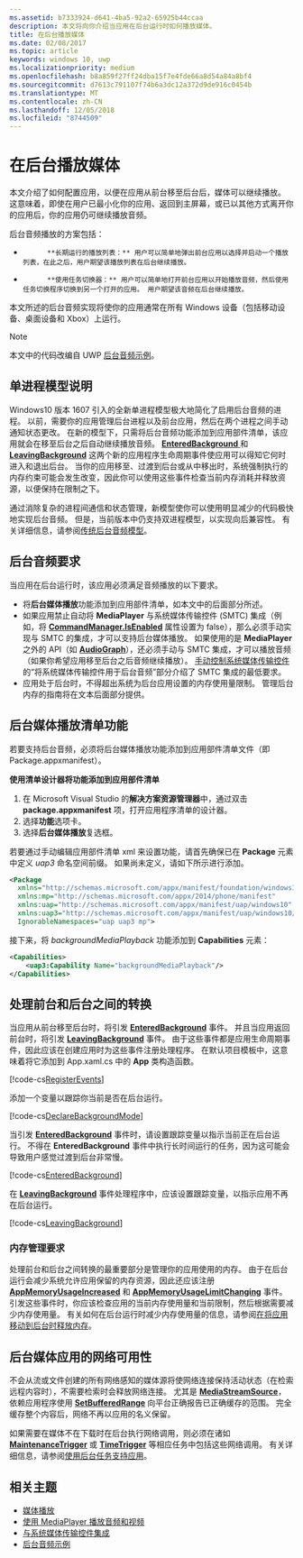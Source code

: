 ```yaml
---
ms.assetid: b7333924-d641-4ba5-92a2-65925b44ccaa
description: 本文将向你介绍当应用在后台运行时如何播放媒体。
title: 在后台播放媒体
ms.date: 02/08/2017
ms.topic: article
keywords: windows 10, uwp
ms.localizationpriority: medium
ms.openlocfilehash: b8a859f27ff24dba15f7e4fde66a8d54a84a8bf4
ms.sourcegitcommit: d7613c791107f74b6a3dc12a372d9de916c0454b
ms.translationtype: MT
ms.contentlocale: zh-CN
ms.lasthandoff: 12/05/2018
ms.locfileid: "8744509"
---
```

# <a name="play-media-in-the-background"></a>在后台播放媒体
本文介绍了如何配置应用，以便在应用从前台移至后台后，媒体可以继续播放。 这意味着，即使在用户已最小化你的应用、返回到主屏幕，或已以其他方式离开你的应用后，你的应用仍可继续播放音频。 

后台音频播放的方案包括：

-   
            **长期运行的播放列表：** 用户可以简单地弹出前台应用以选择并启动一个播放列表，在此之后，用户期望该播放列表在后台继续播放。

-   
            **使用任务切换器：** 用户可以简单地打开前台应用以开始播放音频，然后使用任务切换程序切换到另一个打开的应用。 用户期望该音频在后台继续播放。

本文所述的后台音频实现将使你的应用通常在所有 Windows 设备（包括移动设备、桌面设备和 Xbox）上运行。

> [!NOTE]
> 本文中的代码改编自 UWP [后台音频示例](http://go.microsoft.com/fwlink/p/?LinkId=800141)。

## <a name="explanation-of-one-process-model"></a>单进程模型说明
Windows10 版本 1607 引入的全新单进程模型极大地简化了启用后台音频的进程。 以前，需要你的应用管理后台进程以及前台应用，然后在两个进程之间手动通知状态更改。 在新的模型下，只需将后台音频功能添加到应用部件清单，该应用就会在移至后台之后自动继续播放音频。 
            [
              **EnteredBackground**
            ](https://msdn.microsoft.com/library/windows/apps/Windows.ApplicationModel.Core.CoreApplication.EnteredBackground) 和 [**LeavingBackground**](https://msdn.microsoft.com/library/windows/apps/Windows.ApplicationModel.Core.CoreApplication.LeavingBackground) 这两个新的应用程序生命周期事件使应用可以得知它何时进入和退出后台。 当你的应用移至、过渡到后台或从中移出时，系统强制执行的内存约束可能会发生改变，因此你可以使用这些事件检查当前内存消耗并释放资源，以便保持在限制之下。

通过消除复杂的进程间通信和状态管理，新模型使你可以使用明显减少的代码极快地实现后台音频。 但是，当前版本中仍支持双进程模型，以实现向后兼容性。 有关详细信息，请参阅[传统后台音频模型](legacy-background-media-playback.md)。

## <a name="requirements-for-background-audio"></a>后台音频要求
当应用在后台运行时，该应用必须满足音频播放的以下要求。

* 将**后台媒体播放**功能添加到应用部件清单，如本文中的后面部分所述。
* 如果应用禁止自动将 **MediaPlayer** 与系统媒体传输控件 (SMTC) 集成（例如，将 [**CommandManager.IsEnabled**](https://msdn.microsoft.com/library/windows/apps/Windows.Media.Playback.MediaPlaybackCommandManager.IsEnabled) 属性设置为 false），那么必须手动实现与 SMTC 的集成，才可以支持后台媒体播放。 如果使用的是 **MediaPlayer** 之外的 API（如 [**AudioGraph**](https://msdn.microsoft.com/library/windows/apps/Windows.Media.Audio.AudioGraph)），还必须手动与 SMTC 集成，才可以播放音频（如果你希望应用移至后台之后音频继续播放）。 
            [手动控制系统媒体传输控件](system-media-transport-controls.md)的“将系统媒体传输控件用于后台音频”部分介绍了 SMTC 集成的最低要求。
* 应用处于后台时，不得超出系统为后台应用设置的内存使用量限制。 管理后台内存的指南将在文本后面部分提供。

## <a name="background-media-playback-manifest-capability"></a>后台媒体播放清单功能
若要支持后台音频，必须将后台媒体播放功能添加到应用部件清单文件（即 Package.appxmanifest）。 

**使用清单设计器将功能添加到应用部件清单**

1.  在 Microsoft Visual Studio 的**解决方案资源管理器**中，通过双击 **package.appxmanifest** 项，打开应用程序清单的设计器。
2.  选择**功能**选项卡。
3.  选择**后台媒体播放**复选框。

若要通过手动编辑应用部件清单 xml 来设置功能，请首先确保已在 **Package** 元素中定义 *uap3* 命名空间前缀。 如果尚未定义，请如下所示进行添加。
```xml
<Package
  xmlns="http://schemas.microsoft.com/appx/manifest/foundation/windows10"
  xmlns:mp="http://schemas.microsoft.com/appx/2014/phone/manifest"
  xmlns:uap="http://schemas.microsoft.com/appx/manifest/uap/windows10"
  xmlns:uap3="http://schemas.microsoft.com/appx/manifest/uap/windows10/3"
  IgnorableNamespaces="uap uap3 mp">
```

接下来，将 *backgroundMediaPlayback* 功能添加到 **Capabilities** 元素：
```xml
<Capabilities>
    <uap3:Capability Name="backgroundMediaPlayback"/>
</Capabilities>
```

## <a name="handle-transitioning-between-foreground-and-background"></a>处理前台和后台之间的转换
当应用从前台移至后台时，将引发 [**EnteredBackground**](https://msdn.microsoft.com/library/windows/apps/Windows.ApplicationModel.Core.CoreApplication.EnteredBackground) 事件。 并且当应用返回前台时，将引发 [**LeavingBackground**](https://msdn.microsoft.com/library/windows/apps/Windows.ApplicationModel.Core.CoreApplication.LeavingBackground) 事件。 由于这些事件都是应用生命周期事件，因此应该在创建应用时为这些事件注册处理程序。 在默认项目模板中，这意味着将它添加到 App.xaml.cs 中的 **App** 类构造函数。 

[!code-cs[RegisterEvents](./code/BackgroundAudio_RS1/cs/App.xaml.cs#SnippetRegisterEvents)]

添加一个变量以跟踪你当前是否在后台运行。

[!code-cs[DeclareBackgroundMode](./code/BackgroundAudio_RS1/cs/App.xaml.cs#SnippetDeclareBackgroundMode)]

当引发 [**EnteredBackground**](https://msdn.microsoft.com/library/windows/apps/Windows.ApplicationModel.Core.CoreApplication.EnteredBackground) 事件时，请设置跟踪变量以指示当前正在后台运行。 不得在 **EnteredBackground** 事件中执行长时间运行的任务，因为这可能会导致用户感觉过渡到后台非常慢。

[!code-cs[EnteredBackground](./code/BackgroundAudio_RS1/cs/App.xaml.cs#SnippetEnteredBackground)]

在 [**LeavingBackground**](https://msdn.microsoft.com/library/windows/apps/Windows.ApplicationModel.Core.CoreApplication.LeavingBackground) 事件处理程序中，应该设置跟踪变量，以指示应用不再在后台运行。

[!code-cs[LeavingBackground](./code/BackgroundAudio_RS1/cs/App.xaml.cs#SnippetLeavingBackground)]

### <a name="memory-management-requirements"></a>内存管理要求
处理前台和后台之间转换的最重要部分是管理你的应用使用的内存。 由于在后台运行会减少系统允许应用保留的内存资源，因此还应该注册 [**AppMemoryUsageIncreased**](https://msdn.microsoft.com/library/windows/apps/Windows.System.MemoryManager.AppMemoryUsageIncreased) 和 [**AppMemoryUsageLimitChanging**](https://msdn.microsoft.com/library/windows/apps/Windows.System.MemoryManager.AppMemoryUsageLimitChanging) 事件。 引发这些事件时，你应该检查应用的当前内存使用量和当前限制，然后根据需要减少内存使用量。 有关如何在后台运行时减少内存使用量的信息，请参阅[在将应用移动到后台时释放内存](../launch-resume/reduce-memory-usage.md)。

## <a name="network-availability-for-background-media-apps"></a>后台媒体应用的网络可用性
不会从流或文件创建的所有网络感知的媒体源将使网络连接保持活动状态（在检索远程内容时），不需要检索时会释放网络连接。 尤其是 [**MediaStreamSource**](https://msdn.microsoft.com/library/windows/apps/Windows.Media.Core.MediaStreamSource)，依赖应用程序使用 [**SetBufferedRange**](https://msdn.microsoft.com/library/windows/apps/dn282762) 向平台正确报告已正确缓存的范围。 完全缓存整个内容后，网络不再以应用的名义保留。

如果需要在媒体不在下载时在后台执行网络调用，则必须在诸如 [**MaintenanceTrigger**](https://msdn.microsoft.com/library/windows/apps/Windows.ApplicationModel.Background.MaintenanceTrigger) 或 [**TimeTrigger**](https://msdn.microsoft.com/library/windows/apps/Windows.ApplicationModel.Background.TimeTrigger) 等相应任务中包括这些网络调用。 有关详细信息，请参阅[使用后台任务支持应用](https://msdn.microsoft.com/windows/uwp/launch-resume/support-your-app-with-background-tasks)。

## <a name="related-topics"></a>相关主题
* [媒体播放](media-playback.md)
* [使用 MediaPlayer 播放音频和视频](play-audio-and-video-with-mediaplayer.md)
* [与系统媒体传输控件集成](integrate-with-systemmediatransportcontrols.md)
* [后台音频示例](https://github.com/Microsoft/Windows-universal-samples/tree/master/Samples/BackgroundMediaPlayback)

 

 




